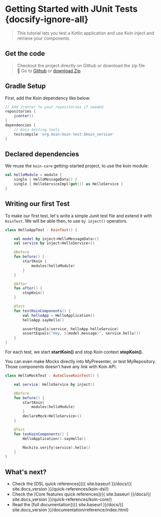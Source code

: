 
# Getting Started with JUnit Tests {docsify-ignore-all}

> This tutorial lets you test a Kotlin application and use Koin inject and retrieve your components.

## Get the code

> Checkout the project directly on Github or download the zip file <br>
> 🚀 Go to [Github](https://github.com/InsertKoinIO/getting-started-koin-core) or [download Zip](https://github.com/InsertKoinIO/getting-started-koin-core/archive/master.zip)

## Gradle Setup

First, add the Koin dependency like below:

```groovy
// Add Jcenter to your repositories if needed
repositories {
    jcenter()
}
dependencies {
    // Koin testing tools
    testcompile 'org.koin:koin-test:$koin_version'
}
```

## Declared dependencies

We reuse the `koin-core` getting-started project, to use the koin module:

```kotlin
val helloModule = module {
    single { HelloMessageData() }
    single { HelloServiceImpl(get()) as HelloService }
}
```

## Writing our first Test

To make our first test, let's write a simple Junit test file and extend it with `KoinTest`. We will be able then, to use `by inject()` operators.

```kotlin
class HelloAppTest : KoinTest() {

    val model by inject<HelloMessageData>()
    val service by inject<HelloService>()

    @Before
    fun before() {
        startKoin {
            modules(helloModule) 
        }
    }

    @After
    fun after() {
        stopKoin()
    }

    @Test
    fun testKoinComponents() {
        val helloApp = HelloApplication()
        helloApp.sayHello()

        assertEquals(service, helloApp.helloService)
        assertEquals("Hey, ${model.message}", service.hello())
    }
}
```

<div class="alert alert-warning" role="alert">
  For each test, we start <b>startKoin()</b> and stop Koin context <b>stopKoin()</b>.
</div>

You can even make Mocks directly into MyPresenter, or test MyRepository. Those components doesn't have any link with Koin API.

```kotlin
class HelloMockTest : AutoCloseKoinTest() {

    val service: HelloService by inject()

    @Before
    fun before() {
        startKoin{
            modules(helloModule)
        }
        declareMock<HelloService>()
    }

    @Test
    fun tesKoinComponents() {
        HelloApplication().sayHello()

        Mockito.verify(service).hello()
    }
}
```


## What's next?

* Check the [DSL quick references]({{ site.baseurl }}/docs/{{ site.docs_version }}/quick-references/koin-dsl/)
* Check the [Core features quick references]({{ site.baseurl }}/docs/{{ site.docs_version }}/quick-references/koin-core/)
* Read the [full documentation]({{ site.baseurl }}/docs/{{ site.docs_version }}/documentation/reference/index.html)
